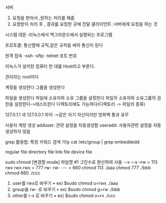서버
1. 요청을 받아서 ,원하는 처리를 해줌
2. 요청받아 처리 후 , 결과를 요청한 곳에 전달
클라이언트 :서버에게 요청을 하는 것 

시스템 데몬 :리눅스에서 백그라운드에서 실행되는 프로그램

프로토콜: 통신할때 규칙,같은 규칙을 써야 통신이 된다

원격 접속
-ssh
-sftp
-telnet
포트 번호


리눅스가 설치된 컴퓨터 한 대를 Host라고 부른다.

관리자는 root이다


계정을 생성한다
그룹을 생성한다

파일을 생성한다
파일에 소유자와 소유 그룹을 설정한다
파일의 소유자와 소유그룹의 권한을 설정한다->테스트한다
디렉토리에도 가능하다(디렉토리 -> 파일의 종류)

127.0.1.1 과 127.0.0.1 차이
->같은 자기 자신이지만 방화벽 통과 유무

사용자 계정 생성
adduser: 관련 설정을 자동생성함
useradd: 사용자관련 설정을 자동생성하지 않음


grep 활용법:
특정 키워드 검색 가능
cat /etc/group | grep embeddedd

regular file
directory file
link file
device file



sudo chmod [변경할 mode] 파일명
#1 :2진수로 환산하여 사용
--x –-x –rw = 113
rwx rwx rwx = 777
rw- rw- --- = 660
chmod 113 ./aaa
chmod 777 ./bbb
chmod 660 ./ccc


1. user를 rwx로 바꾸기
• ex) $sudo chmod u=rwx ./aaa
2. group을 rw- 로 바꾸기
• ex) $sudo chmod g=rw ./bbb
3. other를 r-x 로 바꾸기
• ex) $sudo chmod o=rx ./ccc
